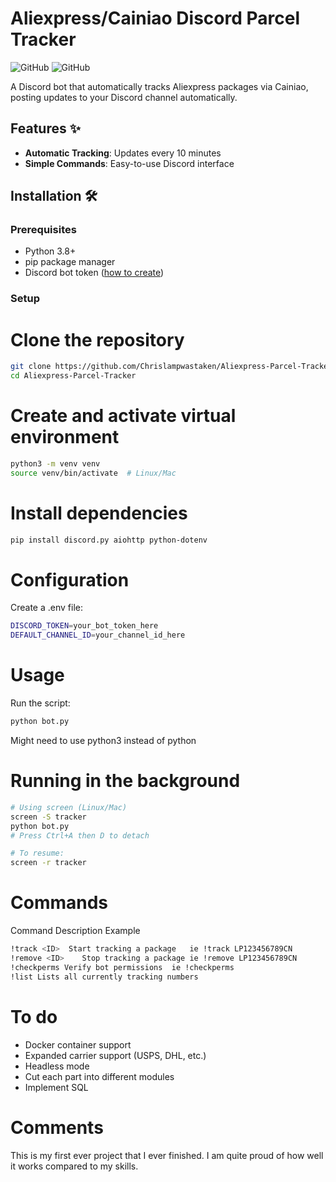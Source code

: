 # Aliexpress/Cainiao Discord Parcel Tracker

![GitHub](https://img.shields.io/badge/Python-3.8%2B-blue)
![GitHub](https://img.shields.io/badge/license-MIT-green)

A Discord bot that automatically tracks Aliexpress packages via Cainiao, posting updates to your Discord channel automatically.

## Features ✨

- **Automatic Tracking**: Updates every 10 minutes
- **Simple Commands**: Easy-to-use Discord interface

## Installation 🛠️

### Prerequisites
- Python 3.8+
- pip package manager
- Discord bot token ([how to create](https://discordpy.readthedocs.io/en/stable/discord.html))

### Setup
# Clone the repository
```bash
git clone https://github.com/Chrislampwastaken/Aliexpress-Parcel-Tracker.git
cd Aliexpress-Parcel-Tracker
```

# Create and activate virtual environment
```bash
python3 -m venv venv
source venv/bin/activate  # Linux/Mac
```

# Install dependencies
```bash
pip install discord.py aiohttp python-dotenv
```

# Configuration
Create a .env file:
```bash
DISCORD_TOKEN=your_bot_token_here
DEFAULT_CHANNEL_ID=your_channel_id_here
```

# Usage
Run the script:
```bash
python bot.py
```
Might need to use python3 instead of python

# Running in the background
```bash
# Using screen (Linux/Mac)
screen -S tracker
python bot.py
# Press Ctrl+A then D to detach

# To resume:
screen -r tracker
```

# Commands 
Command	Description	Example
```bash
!track <ID>  Start tracking a package	ie !track LP123456789CN
!remove <ID>	Stop tracking a package	ie !remove LP123456789CN
!checkperms	Verify bot permissions	ie !checkperms
!list Lists all currently tracking numbers
```

# To do
- Docker container support
- Expanded carrier support (USPS, DHL, etc.)
- Headless mode
- Cut each part into different modules
- Implement SQL

# Comments
This is my first ever project that I ever finished. I am quite proud of how well it works compared to my skills.
